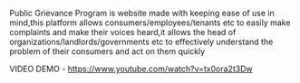 Public Grievance Program is website made with keeping ease of use in mind,this platform allows consumers/employees/tenants etc to easily make complaints and make their voices heard,it allows the head of organizations/landlords/governments etc to effectively understand the problem of their consumers and act on them quickly


VIDEO DEMO - https://www.youtube.com/watch?v=tx0ora2t3Dw

